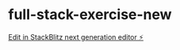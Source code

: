 # full-stack-exercise-new

[Edit in StackBlitz next generation editor ⚡️](https://stackblitz.com/~/github.com/itay-roisman/full-stack-exercise-new)